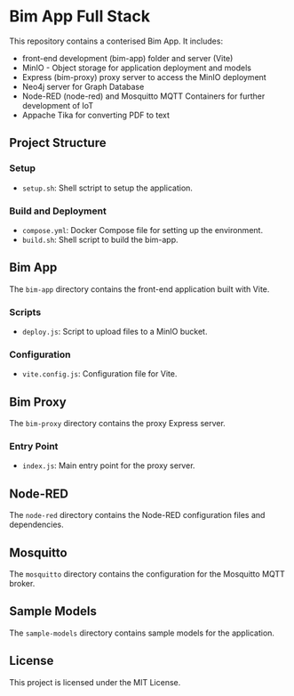 # Bim App Full Stack

This repository contains a conterised Bim App. It includes:
* front-end development (bim-app) folder and server (Vite)
* MinIO - Object storage for application deployment and models
* Express (bim-proxy) proxy server to access the MinIO deployment
* Neo4j server for Graph Database 
* Node-RED (node-red) and Mosquitto MQTT Containers for further development of IoT 
* Appache Tika for converting PDF to text

## Project Structure

### Setup

- `setup.sh`: Shell sctript to setup the application.

### Build and Deployment

- `compose.yml`: Docker Compose file for setting up the environment.
- `build.sh`: Shell script to build the bim-app.

## Bim App

The `bim-app` directory contains the front-end application built with Vite.

### Scripts

- `deploy.js`: Script to upload files to a MinIO bucket. 

### Configuration

- `vite.config.js`: Configuration file for Vite.

## Bim Proxy

The `bim-proxy` directory contains the proxy Express server.

### Entry Point

- `index.js`: Main entry point for the proxy server.

## Node-RED

The `node-red` directory contains the Node-RED configuration files and dependencies.

## Mosquitto

The `mosquitto` directory contains the configuration for the Mosquitto MQTT broker.

## Sample Models

The `sample-models` directory contains sample models for the application.

## License

This project is licensed under the MIT License.
